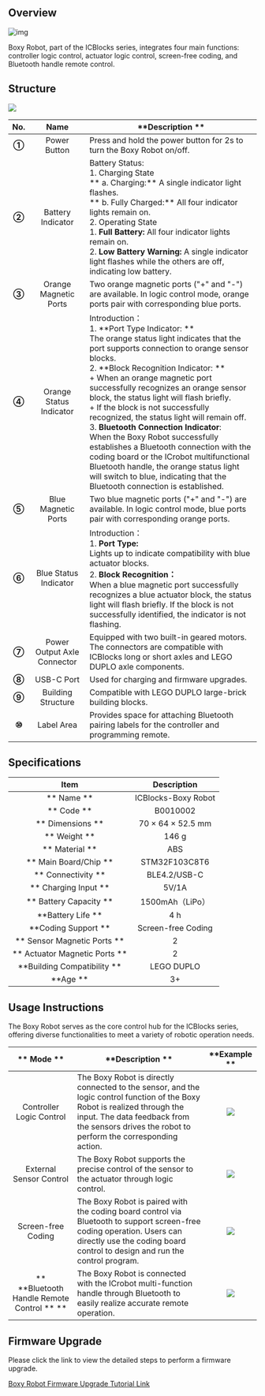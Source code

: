 ## Overview  
 ![img](img/1.png)

Boxy Robot, part of the ICBlocks series, integrates four main functions: controller logic control, actuator logic control, screen-free coding, and Bluetooth handle remote control.  

## Structure
![](https://cdn.nlark.com/yuque/0/2024/png/50993910/1733648985359-af49ae15-d0e6-4f6e-a94c-b465c8cb6b84.png)

| **No.** | **Name** | **Description  ** |
| :---: | :---: | --- |
| **①** |  Power Button   |  Press and hold the power button for 2s to turn the Boxy Robot on/off.   |
| **②** | Battery Indicator   | Battery Status:  <br/>1.  Charging State  <br/>**         a. Charging:** A single indicator light flashes.  <br/>**         b. Fully Charged:** All four indicator lights remain on.  <br/>2.  Operating State   <br/>    1. **Full Battery:** All four indicator lights remain on.<br/>    2. **Low Battery Warning:** A single indicator light flashes while the others are off, indicating low battery.   |
| **③** | Orange Magnetic Ports |  Two orange magnetic ports ("+" and "-") are available. In logic control mode, orange ports pair with corresponding blue ports.   |
| **④** | Orange Status Indicator  | Introduction：<br/>1. **Port Type Indicator:   **<br/>The orange status light indicates that the port supports connection to orange sensor blocks.  <br/>2. **Block Recognition Indicator: **<br/>+ When an orange magnetic port successfully recognizes an orange sensor block, the status light will flash briefly.<br/>+ If the block is not successfully recognized, the status light will remain off.<br/>3. **Bluetooth Connection Indicator**:  <br/>When the Boxy Robot successfully establishes a Bluetooth connection with the coding board or the ICrobot multifunctional Bluetooth handle, the orange status light will switch to blue, indicating that the Bluetooth connection is established.   |
| **⑤** | Blue Magnetic Ports   | Two blue magnetic ports ("+" and "-") are available. In logic control mode, blue ports pair with corresponding orange ports.   |
| **⑥** |  Blue Status Indicator   | Introduction：<br/>1. **Port Type:**<br/>       Lights up to indicate compatibility with blue actuator blocks.  <br/>2. **Block Recognition：**<br/>When a blue magnetic port successfully recognizes a blue actuator block, the status light will flash briefly.   If the block is not successfully identified, the indicator is not flashing. |
| **⑦** | Power Output Axle Connector   | Equipped with two built-in geared motors. The connectors are compatible with ICBlocks long or short axles and LEGO DUPLO axle components.   |
| **⑧** | USB-C Port   | Used for charging and firmware upgrades.   |
| **⑨** | Building Structure   | Compatible with LEGO DUPLO large-brick building blocks.   |
| **⑩** | Label Area   | Provides space for attaching Bluetooth pairing labels for the controller and programming remote.   |


## Specifications  
| **Item** | **Description** |
| :---: | :---: |
| **  Name  ** | ICBlocks-Boxy Robot |
| ** Code  ** |  B0010002   |
| ** Dimensions  ** |  70 × 64 × 52.5 mm   |
| ** Weight  ** | 146 g |
| ** Material  ** | ABS |
| ** Main Board/Chip  ** | STM32F103C8T6 |
| ** Connectivity  ** | BLE4.2/USB-C |
| ** Charging Input  ** | 5V/1A |
| ** Battery Capacity  ** | 1500mAh（LiPo）  |
| **Battery Life  ** | 4 h |
| **Coding Support  ** |  Screen-free Coding |
| ** Sensor Magnetic Ports  ** | 2 |
| ** Actuator Magnetic Ports  ** | 2 |
| **Building Compatibility  ** |  LEGO DUPLO   |
| **Age  ** | 3+ |


##  Usage Instructions  
The Boxy Robot serves as the core control hub for the ICBlocks series, offering diverse functionalities to meet a variety of robotic operation needs.  

| ** Mode  ** | **Description  ** | **Example  ** |
| :---: | --- | :---: |
|  Controller Logic Control   | The Boxy Robot is directly connected to the sensor, and the logic control function of the Boxy Robot is realized through the input. The data feedback from the sensors drives the robot to perform the corresponding action. | ![](https://cdn.nlark.com/yuque/0/2024/gif/51021531/1732939928940-3d3903c9-4a8c-415b-a080-bb9bb2585eb5.gif) |
| External Sensor Control | The Boxy Robot supports the precise control of the sensor to the actuator through logic control. | ![](https://cdn.nlark.com/yuque/0/2024/gif/51021531/1732939944974-287172a4-85ce-45cd-9194-27d28fd21e11.gif) |
|  Screen-free Coding   | The Boxy Robot is paired with the coding board control via Bluetooth to support screen-free coding operation. Users can directly use the coding board control to design and run the control program. | ![](https://cdn.nlark.com/yuque/0/2024/gif/51021531/1732963784786-7310d011-9454-4a02-b753-a8931d8b4d0a.gif) |
| ** **Bluetooth Handle Remote Control ** ** | The Boxy Robot is connected with the ICrobot multi-function handle through Bluetooth to easily realize accurate remote operation. | ![](https://cdn.nlark.com/yuque/0/2024/gif/51021531/1732963197685-45e0367b-e1cc-44d3-ba49-dd8dbf83c472.gif) |


## Firmware Upgrade  
Please click the link to view the detailed steps to perform a firmware upgrade.

 [Boxy Robot Firmware Upgrade Tutorial Link  ](https://www.yuque.com/g/crystal-vzc6k/cfl3ix/gy3t1bv6t9rp8avw/collaborator/join?token=Sl2UArygKC6EooFg&source=doc_collaborator#%20《Boxy%20Robot%20Firmware%20Upgrade》)



